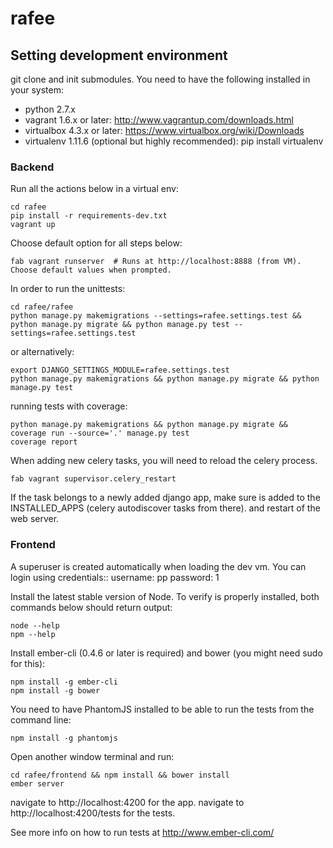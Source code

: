 rafee
=====

## Setting development environment

git clone and init submodules.
You need to have the following installed in your system:

- python 2.7.x
- vagrant 1.6.x or later: http://www.vagrantup.com/downloads.html
- virtualbox 4.3.x or later: https://www.virtualbox.org/wiki/Downloads
- virtualenv 1.11.6 (optional but highly recommended): pip install virtualenv

### Backend

Run all the actions below in a virtual env:

    cd rafee
    pip install -r requirements-dev.txt
    vagrant up

Choose default option for all steps below:

    fab vagrant runserver  # Runs at http://localhost:8888 (from VM). Choose default values when prompted.

In order to run the unittests:

    cd rafee/rafee
    python manage.py makemigrations --settings=rafee.settings.test && python manage.py migrate && python manage.py test --settings=rafee.settings.test

or alternatively:

    export DJANGO_SETTINGS_MODULE=rafee.settings.test
    python manage.py makemigrations && python manage.py migrate && python manage.py test

running tests with coverage:

    python manage.py makemigrations && python manage.py migrate && coverage run --source='.' manage.py test
    coverage report


When adding new celery tasks, you will need to reload the celery process.

    fab vagrant supervisor.celery_restart

If the task belongs to a newly added django app, make sure is added to the INSTALLED_APPS (celery autodiscover tasks
from there). and restart of the web server.


### Frontend

A superuser is created automatically when loading the dev vm. You can login using credentials::
    username: pp
    password: 1

Install the latest stable version of Node. To verify is properly installed, both commands below should return output:

    node --help
    npm --help

Install ember-cli (0.4.6 or later is required) and bower (you might need sudo for this):

    npm install -g ember-cli
    npm install -g bower

You need to have PhantomJS installed to be able to run the tests from the command line:

    npm install -g phantomjs

Open another window terminal and run:

    cd rafee/frontend && npm install && bower install
    ember server

navigate to http://localhost:4200 for the app.
navigate to http://localhost:4200/tests for the tests.

See more info on how to run tests at http://www.ember-cli.com/

